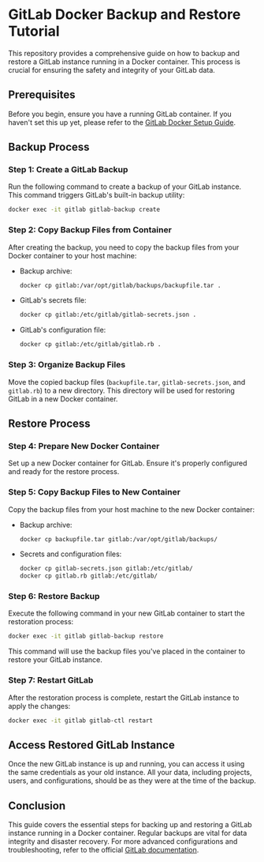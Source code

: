 # GitLab Docker Backup and Restore Tutorial

This repository provides a comprehensive guide on how to backup and restore a GitLab instance running in a Docker container. This process is crucial for ensuring the safety and integrity of your GitLab data.

## Prerequisites

Before you begin, ensure you have a running GitLab container. If you haven't set this up yet, please refer to the [GitLab Docker Setup Guide](link-to-another-repo-for-setup).

## Backup Process

### Step 1: Create a GitLab Backup

Run the following command to create a backup of your GitLab instance. This command triggers GitLab's built-in backup utility:

```bash
docker exec -it gitlab gitlab-backup create
```

### Step 2: Copy Backup Files from Container

After creating the backup, you need to copy the backup files from your Docker container to your host machine:

- Backup archive:
  ```bash
  docker cp gitlab:/var/opt/gitlab/backups/backupfile.tar .
  ```
- GitLab's secrets file:
  ```bash
  docker cp gitlab:/etc/gitlab/gitlab-secrets.json .
  ```
- GitLab's configuration file:
  ```bash
  docker cp gitlab:/etc/gitlab/gitlab.rb .
  ```

### Step 3: Organize Backup Files

Move the copied backup files (`backupfile.tar`, `gitlab-secrets.json`, and `gitlab.rb`) to a new directory. This directory will be used for restoring GitLab in a new Docker container.

## Restore Process

### Step 4: Prepare New Docker Container

Set up a new Docker container for GitLab. Ensure it's properly configured and ready for the restore process.

### Step 5: Copy Backup Files to New Container

Copy the backup files from your host machine to the new Docker container:

- Backup archive:
  ```bash
  docker cp backupfile.tar gitlab:/var/opt/gitlab/backups/
  ```
- Secrets and configuration files:
  ```bash
  docker cp gitlab-secrets.json gitlab:/etc/gitlab/
  docker cp gitlab.rb gitlab:/etc/gitlab/
  ```

### Step 6: Restore Backup

Execute the following command in your new GitLab container to start the restoration process:

```bash
docker exec -it gitlab gitlab-backup restore
```

This command will use the backup files you've placed in the container to restore your GitLab instance.

### Step 7: Restart GitLab

After the restoration process is complete, restart the GitLab instance to apply the changes:

```bash
docker exec -it gitlab gitlab-ctl restart
```

## Access Restored GitLab Instance

Once the new GitLab instance is up and running, you can access it using the same credentials as your old instance. All your data, including projects, users, and configurations, should be as they were at the time of the backup.

## Conclusion

This guide covers the essential steps for backing up and restoring a GitLab instance running in a Docker container. Regular backups are vital for data integrity and disaster recovery. For more advanced configurations and troubleshooting, refer to the official [GitLab documentation](https://docs.gitlab.com/ee/administration/backup_restore/backup_gitlab.html?tab=Docker).


